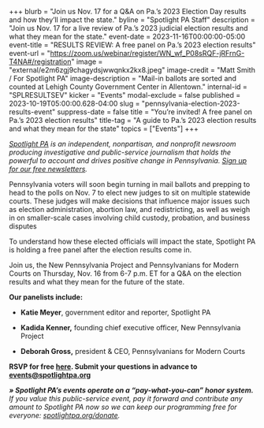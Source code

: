 +++
blurb = "Join us Nov. 17 for a Q&A on Pa.’s 2023 Election Day results and how they’ll impact the state."
byline = "Spotlight PA Staff"
description = "Join us Nov. 17 for a live review of Pa.’s 2023 judicial election results and what they mean for the state."
event-date = 2023-11-16T00:00:00-05:00
event-title = "RESULTS REVIEW: A free panel on Pa.’s 2023 election results"
event-url = "https://zoom.us/webinar/register/WN_wf_P08sRQF-jRFrnG-T4NA#/registration"
image = "external/e2m6zgj9chagydsjwwqnkx2kx8.jpeg"
image-credit = "Matt Smith / For Spotlight PA"
image-description = "Mail-in ballots are sorted and counted at Lehigh County Government Center in Allentown."
internal-id = "SPLRESULTSEV"
kicker = "Events"
modal-exclude = false
published = 2023-10-19T05:00:00.628-04:00
slug = "pennsylvania-election-2023-results-event"
suppress-date = false
title = "You’re invited! A free panel on Pa.’s 2023 election results"
title-tag = "A guide to Pa.’s 2023 election results and what they mean for the state"
topics = ["Events"]
+++

<a href="https://www.spotlightpa.org/"><em>Spotlight PA</em></a><em> is an independent, nonpartisan, and nonprofit newsroom producing investigative and public-service journalism that holds the powerful to account and drives positive change in Pennsylvania. </em><a href="https://www.spotlightpa.org/newsletters"><em>Sign up for our free newsletters</em></a><em>.</em>

Pennsylvania voters will soon begin turning in mail ballots and prepping to head to the polls on Nov. 7 to elect new judges to sit on multiple statewide courts. These judges will make decisions that influence major issues such as election administration, abortion law, and redistricting, as well as weigh in on smaller-scale cases involving child custody, probation, and business disputes

To understand how these elected officials will impact the state, Spotlight PA is holding a free panel after the election results come in.

Join us, the New Pennsylvania Project and Pennsylvanians for Modern Courts on Thursday, Nov. 16 from 6-7 p.m. ET for a Q&amp;A on the election results and what they mean for the future of the state.

<strong>Our panelists include:</strong>

- <strong>Katie Meyer</strong>, government editor and reporter, Spotlight PA

- <strong>Kadida Kenner,</strong> founding chief executive officer, New Pennsylvania Project

- <strong>Deborah Gross,</strong> president &amp; CEO, Pennsylvanians for Modern Courts

<strong>RSVP for free </strong><a href="https://zoom.us/webinar/register/WN_wf_P08sRQF-jRFrnG-T4NA"><strong>here</strong></a><strong>. Submit your questions in advance to </strong><a href="mailto:events@spotlightpa.org"><strong>events@spotlightpa.org</strong></a>

<strong><em>» Spotlight PA’s events operate on a “pay-what-you-can” honor system.</em></strong><em> If you value this public-service event, pay it forward and contribute any amount to Spotlight PA now so we can keep our programming free for everyone: </em><a href="http://spotlightpa.org/donate"><em>spotlightpa.org/donate</em></a><em>.</em>

